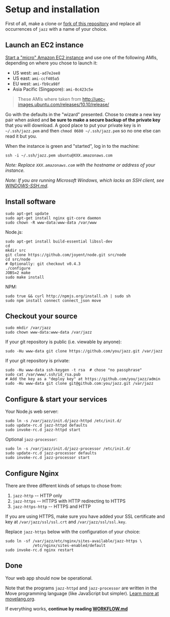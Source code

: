 # Setup and installation

First of all, make a clone or [fork of this repository](http://help.github.com/fork-a-repo/) and replace all occurrences of `jazz` with a name of your choice.

## Launch an EC2 instance

[Start a "micro" Amazon EC2 instance](https://console.aws.amazon.com/ec2/home) and use one of the following AMIs, depending on where you chose to launch it:

- US west: `ami-ad7e2ee8`
- US east: `ami-ccf405a5`
- EU west: `ami-fb9ca98f`
- Asia Pacific (Singapore): `ami-0c423c5e`

> These AMIs where taken from <http://uec-images.ubuntu.com/releases/10.10/release/>

Go with the defaults in the "wizard" presented. Chose to create a new key pair when asked and **be sure to make a secure backup of the private key** that you will download. A good place to put your private key is in `~/.ssh/jazz.pem` and then `chmod 0600 ~/.ssh/jazz.pem` so no one else can read it but you.

When the instance is green and "started", log in to the machine:

    ssh -i ~/.ssh/jazz.pem ubuntu@XXX.amazonaws.com

*Note: Replace `XXX.amazonaws.com` with the hostname or address of your instance.*

*Note: If you are running Microsoft Windows, which lacks an SSH client, see [WINDOWS-SSH.md](WINDOWS-SSH.md#readme)*.

## Install software

    sudo apt-get update
    sudo apt-get install nginx git-core daemon
    sudo chown -R www-data:www-data /var/www

Node.js:

    sudo apt-get install build-essential libssl-dev
    cd
    mkdir src
    git clone https://github.com/joyent/node.git src/node
    cd src/node
    # Optionally: git checkout v0.4.3
    ./configure
    JOBS=2 make
    sudo make install

NPM:

    sudo true && curl http://npmjs.org/install.sh | sudo sh
    sudo npm install connect connect_json move


## Checkout your source

    sudo mkdir /var/jazz
    sudo chown www-data:www-data /var/jazz

If your git repository is public (i.e. viewable by anyone):

    sudo -Hu www-data git clone https://github.com/you/jazz.git /var/jazz

If your git repository is private:

    sudo -Hu www-data ssh-keygen -t rsa  # chose "no passphrase"
    sudo cat /var/www/.ssh/id_rsa.pub
    # Add the key as a "deploy key" at https://github.com/you/jazz/admin
    sudo -Hu www-data git clone git@github.com:you/jazz.git /var/jazz


## Configure & start your services

Your Node.js web server:

    sudo ln -s /var/jazz/init.d/jazz-httpd /etc/init.d/
    sudo update-rc.d jazz-httpd defaults
    sudo invoke-rc.d jazz-httpd start

Optional `jazz-processor`:

    sudo ln -s /var/jazz/init.d/jazz-processor /etc/init.d/
    sudo update-rc.d jazz-processor defaults
    sudo invoke-rc.d jazz-processor start


## Configure Nginx

There are three different kinds of setups to chose from:

1. `jazz-http` -- HTTP only
2. `jazz-https` -- HTTPS with HTTP redirecting to HTTPS
3. `jazz-https-http` -- HTTPS and HTTP

If you are using HTTPS, make sure you have added your SSL certificate and key at `/var/jazz/ssl/ssl.crt` and `/var/jazz/ssl/ssl.key`.

Replace `jazz-https` below with the configuration of your choice:

    sudo ln -sf /var/jazz/etc/nginx/sites-available/jazz-https \
                /etc/nginx/sites-enabled/default
    sudo invoke-rc.d nginx restart


## Done

Your web app should now be operational.

Note that the programs `jazz-httpd` and `jazz-processor` are written in the Move programming language (like JavaScript but simpler). [Learn more at movelang.org](http://movelang.org/).

If everything works, **continue by reading [WORKFLOW.md](https://github.com/rsms/ec2-webapp/blob/master/WORKFLOW.md#readme)**
